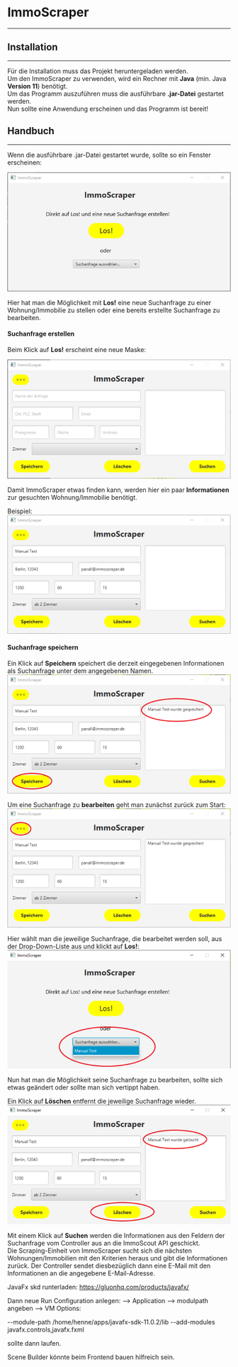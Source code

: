 # ImmoScraper
---

## Installation
---

Für die Installation muss das Projekt heruntergeladen werden.\
Um den ImmoScraper zu verwenden, wird ein Rechner mit **Java** (min. Java **Version 11**) benötigt.\
Um das Programm auszuführen muss die ausführbare **.jar-Datei** gestartet werden.\
Nun sollte eine Anwendung erscheinen und das Programm ist bereit!

## Handbuch
---
Wenn die ausführbare .jar-Datei gestartet wurde, sollte so ein Fenster erscheinen:

![alt text](./screenshots/ImmoScraper_Start.png "ImmoScraper - Startoberfläche")

Hier hat man die Möglichkeit mit **Los!** eine neue Suchanfrage zu einer Wohnung/Immobilie zu stellen oder eine bereits erstellte Suchanfrage zu bearbeiten.

#### Suchanfrage erstellen
Beim Klick auf **Los!** erscheint eine neue Maske:

![alt text](./screenshots/ImmoScraper_Query.png "ImmoScraper - Neue Suchanfrage")

Damit ImmoScraper etwas finden kann, werden hier ein paar **Informationen** zur gesuchten Wohnung/Immobilie benötigt.

Beispiel:
![alt text](./screenshots/ImmoScraper_Example.png "ImmoScraper - Beispiel")

#### Suchanfrage speichern
Ein Klick auf **Speichern** speichert die derzeit eingegebenen Informationen als Suchanfrage unter dem angegebenen Namen.
![alt text](./screenshots/ImmoScraper_Save.png "ImmoScraper - Speichern")


Um eine Suchanfrage zu **bearbeiten** geht man zunächst zurück zum Start:
![alt text](./screenshots/ImmoScraper_Back.png "ImmoScraper - Zurück zum Start")

Hier wählt man die jeweilige Suchanfrage, die bearbeitet werden soll, aus der Drop-Down-Liste aus und klickt auf **Los!**:
![alt text](./screenshots/ImmoScraper_Edit.png "ImmoScraper - Suchanfrage auswählen")

Nun hat man die Möglichkeit seine Suchanfrage zu bearbeiten, sollte sich etwas geändert oder sollte man sich vertippt haben.

Ein Klick auf **Löschen** entfernt die jeweilige Suchanfrage wieder.
![alt text](./screenshots/ImmoScraper_Delete.png "ImmoScraper - Löschen")

Mit einem Klick auf **Suchen** werden die Informationen aus den Feldern der Suchanfrage vom Controller aus an die ImmoScout API geschickt.\
Die Scraping-Einheit von ImmoScraper sucht sich die nächsten Wohnungen/Immobilien mit den Kriterien heraus und gibt die Informationen zurück.
Der Controller sendet diesbezüglich dann eine E-Mail mit den Informationen an die angegebene E-Mail-Adresse.



JavaFx skd runterladen: 
https://gluonhq.com/products/javafx/

Dann neue Run Configuration anlegen: 
--> Application 
--> modulpath angeben
--> VM Options: 

--module-path /home/henne/apps/javafx-sdk-11.0.2/lib --add-modules javafx.controls,javafx.fxml

sollte dann laufen. 

Scene Builder könnte beim Frontend bauen hilfreich sein. 
